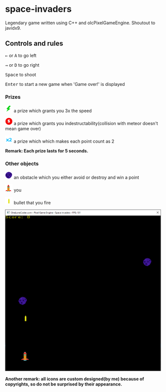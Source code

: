 # space-invaders
Legendary game written using C++ and olcPixelGameEngine. Shoutout to javidx9.
## Controls and rules

<kbd>&leftarrow;</kbd> or <kbd>A</kbd> to go left

<kbd>&rightarrow;</kbd> or <kbd>D</kbd> to go right

<kbd>Space</kbd> to shoot

<kbd>Enter</kbd> to start a new game when 'Game over!' is displayed

### Prizes

![picture](resources/speed9.png)    a prize which grants you 3x the speed

![picture](resources/strength9.png) a prize which grants you indestructability(collision with meteor doesn't mean game over)

![picture](resources/two5.png)      a prize which which makes each point count as 2

**Remark: Each prize lasts for 5 seconds.**

### Other objects

![picture](resources/meteor12.png)   an obstacle which you either avoid or destroy and win a point

![picture](resources/spaceship21.png)  you

![picture](resources/bullet14.png)  bullet that you fire

![picture](resources/screenshot2.png)

**Another remark: all icons are custom designed(by me) because of copyrights, so do not be surprised by their appearance.**
